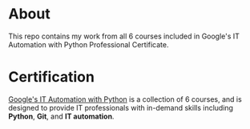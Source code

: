 
# About

This repo contains my work from all 6 courses included in Google's IT Automation with Python Professional Certificate.

# Certification

[Google's IT Automation with Python](https://www.coursera.org/professional-certificates/google-it-automation) is a collection of 6 courses, and is designed to provide IT professionals with in-demand skills including **Python**, **Git**, and **IT automation**.
